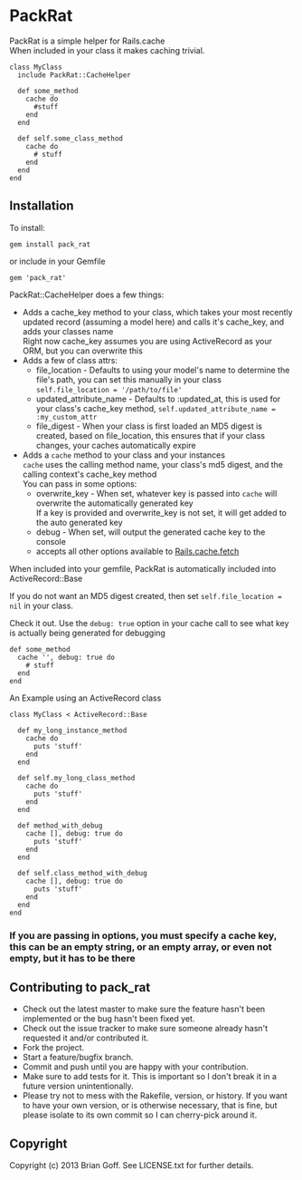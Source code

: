 # PackRat

PackRat is a simple helper for Rails.cache<br />
When included in your class it makes caching trivial.

    class MyClass
      include PackRat::CacheHelper
    
      def some_method
        cache do
          #stuff
        end
      end
      
      def self.some_class_method
        cache do
          # stuff
        end
      end
    end

## Installation
To install:

    gem install pack_rat

or include in your Gemfile

    gem 'pack_rat'

PackRat::CacheHelper does a few things:

* Adds a cache\_key method to your class, which takes your most recently updated record (assuming a model here) and calls it's cache\_key, and adds your classes name<br />
  Right now cache_key assumes you are using ActiveRecord as your ORM, but you can overwrite this
* Adds a few of class attrs:
  * file\_location - Defaults to using your model's name to determine the file's path, you can set this manually in your class `self.file_location = '/path/to/file'`
  * updated\_attribute\_name - Defaults to :updated_at, this is used for your class's cache\_key method, `self.updated_attribute_name = :my_custom_attr`
  * file\_digest - When your class is first loaded an MD5 digest is created, based on file\_location, this ensures that if your class changes, your caches automatically expire
* Adds a `cache` method to your class and your instances<br />
  `cache` uses the calling method name, your class's md5 digest, and the calling context's cache\_key method<br />
  You can pass in some options:
    * overwrite\_key - When set, whatever key is passed into `cache` will overwrite the automatically generated key<br />
      If a key is provided and overwrite_key is not set, it will get added to the auto generated key
    * debug - When set, will output the generated cache key to the console
    * accepts all other options available to <a href="https://www.google.com/url?url=http://api.rubyonrails.org/classes/ActiveSupport/Cache/Store.html%23method-i-fetch&rct=j&q=Rails.cache.fetch&usg=AFQjCNGCOKoKf1oOCJpQsURoQfG6jNYgsw&sa=X&ei=PXDxUMCPBYz69gSP4IHwDQ&ved=0CDcQygQwAA">Rails.cache.fetch</a>

When included into your gemfile, PackRat is automatically included into ActiveRecord::Base

If you do not want an MD5 digest created, then set `self.file_location = nil` in your class.

Check it out. Use the `debug: true` option in your cache call to see what key is actually being generated for debugging
    
    def some_method
      cache '', debug: true do
        # stuff
      end
    end

An Example using an ActiveRecord class

    class MyClass < ActiveRecord::Base
      
      def my_long_instance_method
        cache do
          puts 'stuff'
        end
      end
      
      def self.my_long_class_method
        cache do
          puts 'stuff'
        end
      end
      
      def method_with_debug
        cache [], debug: true do
          puts 'stuff'
        end
      end
      
      def self.class_method_with_debug
        cache [], debug: true do
          puts 'stuff'
        end
      end
    end

### If you are passing in options, you must specify a cache key, this can be an empty string, or an empty array, or even not empty, but it has to be there


## Contributing to pack_rat
 
* Check out the latest master to make sure the feature hasn't been implemented or the bug hasn't been fixed yet.
* Check out the issue tracker to make sure someone already hasn't requested it and/or contributed it.
* Fork the project.
* Start a feature/bugfix branch.
* Commit and push until you are happy with your contribution.
* Make sure to add tests for it. This is important so I don't break it in a future version unintentionally.
* Please try not to mess with the Rakefile, version, or history. If you want to have your own version, or is otherwise necessary, that is fine, but please isolate to its own commit so I can cherry-pick around it.

## Copyright

Copyright (c) 2013 Brian Goff. See LICENSE.txt for
further details.


